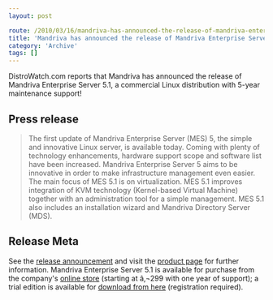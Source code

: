 ```yaml
---
layout: post

route: /2010/03/16/mandriva-has-announced-the-release-of-mandriva-enterprise-server-51
title: 'Mandriva has announced the release of Mandriva Enterprise Server 5.1'
category: 'Archive'
tags: []
---
```


DistroWatch.com reports that Mandriva has announced the release of
Mandriva Enterprise Server 5.1, a commercial Linux
distribution with 5-year maintenance support!

## Press release

> The first update of Mandriva Enterprise Server (MES) 5, the simple and innovative Linux server, is available today. Coming with plenty of technology enhancements, hardware support scope and software list have been increased. Mandriva Enterprise Server 5 aims to be innovative in order to make infrastructure management even easier. The main focus of MES 5.1 is on virtualization. MES 5.1 improves integration of KVM technology (Kernel-based Virtual Machine) together with an administration tool for a simple management. MES 5.1 also includes an installation wizard and Mandriva Directory Server (MDS).  

## Release Meta

See the
<a class="ph" target="_blank" rel="noopener noreferrer" href="http://blog.mandriva.com/2010/03/15/mandriva-enterprise-server-5-1-is-available/">release
announcement</a> and visit the
<a class="ph" target="_blank" rel="noopener noreferrer" href="http://www2.mandriva.com/linux/server/assets/">product
page</a> for further information. Mandriva Enterprise Server 5.1 is available
for purchase from the company's
<a class="ph" target="_blank" rel="noopener noreferrer" href="http://store.mandriva.com/product_info.php?products_id=433">online
store</a> (starting at â‚¬299 with one year of support); a trial edition is
available for
<a class="ph" target="_blank" rel="noopener noreferrer" href="http://www2.mandriva.com/linux/server/try/">download
from here</a> (registration required).
